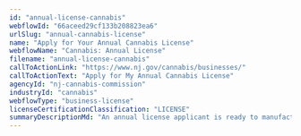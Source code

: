 ```yaml
---
id: "annual-license-cannabis"
webflowId: "66aceed29cf133b208823ea6"
urlSlug: "annual-cannabis-license"
name: "Apply for Your Annual Cannabis License"
webflowName: "Cannabis: Annual License"
filename: "annual-license-cannabis"
callToActionLink: "https://www.nj.gov/cannabis/businesses/"
callToActionText: "Apply for My Annual Cannabis License"
agencyId: "nj-cannabis-commission"
industryId: "cannabis"
webflowType: "business-license"
licenseCertificationClassification: "LICENSE"
summaryDescriptionMd: "An annual license applicant is ready to manufacture, cultivate or sell cannabis. Your application will need to include information on your business location, local zoning approval, and a summary of your operations."
---
```

